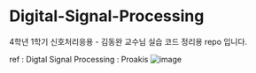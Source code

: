 # Digital-Signal-Processing
4학년 1학기 신호처리응용 - 김동완 교수님 실습 코드 정리용 repo 입니다.

ref : Digtal Signal Processing : Proakis
![image](https://user-images.githubusercontent.com/81195316/166429533-7ebf56fd-5b2c-40dd-9a3e-f06e0baab3b5.png)

